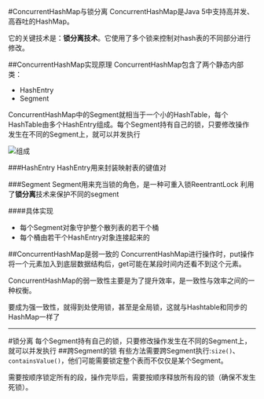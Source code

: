 #ConcurrentHashMap与锁分离
ConcurrentHashMap是Java 5中支持高并发、高吞吐的HashMap。

它的关键技术是：**锁分离技术**。它使用了多个锁来控制对hash表的不同部分进行修改。

##ConcurrentHashMap实现原理
ConcurrentHashMap包含了两个静态内部类：

- HashEntry
- Segment

ConcurrentHashMap中的Segment就相当于一个小的HashTable，每个HashTable由多个HashEntry组成。每个Segment持有自己的锁，只要修改操作发生在不同的Segment上，就可以并发执行

![组成](http://askingwindy-gitcafe.qiniudn.com/ConcurrentHashMap.png)

###HashEntry
HashEntry用来封装映射表的键值对

###Segment
Segment用来充当锁的角色，是一种可重入锁ReentrantLock
利用了**锁分离**技术来保护不同的segment

####具体实现
- 每个Segment对象守护整个散列表的若干个桶
- 每个桶由若干个HashEntry对象连接起来的

##ConcurrentHashMap是弱一致的
ConcurrentHashMap进行操作时，put操作将一个元素加入到底层数据结构后，get可能在某段时间内还看不到这个元素。

ConcurrentHashMap的弱一致性主要是为了提升效率，是一致性与效率之间的一种权衡。

要成为强一致性，就得到处使用锁，甚至是全局锁，这就与Hashtable和同步的HashMap一样了

***

#锁分离
每个Segment持有自己的锁，只要修改操作发生在不同的Segment上，就可以并发执行
##跨Segment的锁
有些方法需要跨Segment执行:`size()`、`containsValue()`，他们可能需要锁定整个表而不仅仅是某个Segment。 

需要按顺序锁定所有的段，操作完毕后，需要按顺序释放所有段的锁（确保不发生死锁）。
